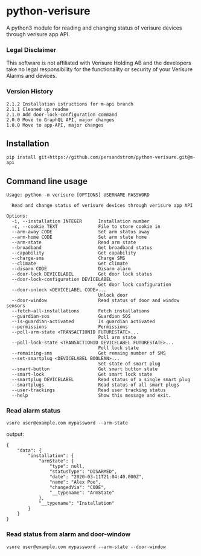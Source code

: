 # python-verisure
A python3 module for reading and changing status of verisure devices through verisure app API.

### Legal Disclaimer
This software is not affiliated with Verisure Holding AB and the developers take no legal responsibility for the functionality or security of your Verisure Alarms and devices.


### Version History
```
2.1.2 Installation istructions for m-api branch
2.1.1 Cleaned up readme
2.1.0 Add door-lock-configuration command
2.0.0 Move to GraphQL API, major changes
1.0.0 Move to app-API, major changes
```

## Installation
``` pip install git+https://github.com/persandstrom/python-verisure.git@m-api ```


## Command line usage

```
Usage: python -m verisure [OPTIONS] USERNAME PASSWORD

  Read and change status of verisure devices through verisure app API

Options:
  -i, --installation INTEGER      Installation number
  -c, --cookie TEXT               File to store cookie in
  --arm-away CODE                 Set arm status away
  --arm-home CODE                 Set arm state home
  --arm-state                     Read arm state
  --broadband                     Get broadband status
  --capability                    Get capability
  --charge-sms                    Charge SMS
  --climate                       Get climate
  --disarm CODE                   Disarm alarm
  --door-lock DEVICELABEL         Get door lock status
  --door-lock-configuration DEVICELABEL
                                  Get door lock configuration 
  --door-unlock <DEVICELABEL CODE>...
                                  Unlock door
  --door-window                   Read status of door and window sensors
  --fetch-all-installations       Fetch installations
  --guardian-sos                  Guardian SOS
  --is-guardian-activated         Is guardian activated
  --permissions                   Permissions
  --poll-arm-state <TRANSACTIONID FUTURESTATE>...
                                  Poll arm state
  --poll-lock-state <TRANSACTIONID DEVICELABEL FUTURESTATE>...
                                  Poll lock state
  --remaining-sms                 Get remaing number of SMS
  --set-smartplug <DEVICELABEL BOOLEAN>...
                                  Set state of smart plug
  --smart-button                  Get smart button state
  --smart-lock                    Get smart lock state
  --smartplug DEVICELABEL         Read status of a single smart plug
  --smartplugs                    Read status of all smart plugs
  --user-trackings                Read user tracking status
  --help                          Show this message and exit.

```

### Read alarm status

``` vsure user@example.com mypassword --arm-state ```

output:

```
{
    "data": {
        "installation": {
            "armState": {
                "type": null,
                "statusType": "DISARMED",
                "date": "2020-03-11T21:04:40.000Z",
                "name": "Alex Poe",
                "changedVia": "CODE",
                "__typename": "ArmState"
            },
            "__typename": "Installation"
        }
    }
}
```

### Read status from alarm and door-window

``` vsure user@example.com mypassword --arm-state --door-window ```

